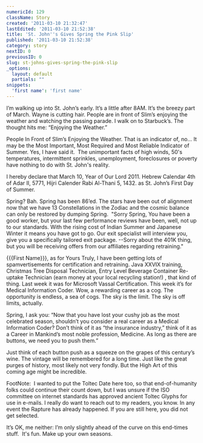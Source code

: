 ```yaml
---
numericId: 129
className: Story
created: '2011-03-10 21:32:47'
lastEdited: '2011-03-10 21:52:38'
title: 'St. John''s Gives Spring the Pink Slip'
published: '2011-03-10 21:52:38'
category: story
nextID: 0
previousID: 0
slug: st-johns-gives-spring-the-pink-slip
_options:
  layout: default
  partials: ""
snippets:
  'first name': 'first name'
---
```

I&rsquo;m walking up into St. John&rsquo;s early. It&rsquo;s a little after 8AM. It&rsquo;s the breezy part of March. Wayne is cutting hair. People are in front of Slim&rsquo;s enjoying the weather and watching the passing parade. I walk on to Starbuck&rsquo;s. The thought hits me: &ldquo;Enjoying the Weather.&rdquo;

People In Front of Slim&rsquo;s Enjoying the Weather. That is an indicator of, no&hellip; It may be the Most Important, Most Required and Most Reliable Indicator of Summer. Yes, I have said it. &nbsp;The unimportant facts of high winds, 50's temperatures, intermittent sprinkles, unemployment, foreclosures or poverty have nothing to do with St. John's reality.

I hereby declare that March 10, Year of Our Lord 2011. Hebrew Calendar 4th of Adar II, 5771, Hijri Calender Rabi Al-Thani 5, 1432. as St. John&rsquo;s First Day of Summer.

Spring? Bah. Spring has been 86&rsquo;ed. The stars have been out of alignment now that we have 13 Constellations in the Zodiac and the cosmic balance can only be restored by dumping Spring. &nbsp;&quot;Sorry Spring, You have been a good worker, but your last few performance reviews have been, well, not up to our standards. With the rising cost of Indian Summer and Japanese Winter it means you have got to go. Our exit specialist will interview you, give you a specifically tailored exit package. --Sorry about the 401K thing, but you will be receiving offers from our affiliates regarding retraining.&quot;

{{{First Name}}}, as for Yours Truly, I have been getting lots of spamvertisements for certification and retraining. Java XXVIX training, Christmas Tree Disposal Technician, Entry Level Beverage Container Re-uptake Technician (earn money at your local recycling station!) , that kind of thing. Last week it was for Microsoft Vassal Certification. This week it&rsquo;s for Medical Information Coder. Wow, a rewarding career as a cog. The opportunity is endless, a sea of cogs. The sky is the limit. The sky is off limits, actually.

Spring, I ask you: &ldquo;Now that you have lost your cushy job as the most celebrated season, shouldn&rsquo;t you consider a real career as a Medical Information Coder? Don&rsquo;t think of it as &ldquo;the insurance industry,&rdquo; think of it as a Career in Mankind&rsquo;s most noble profession, Medicine. As long as there are buttons, we need you to push them.&rdquo;

Just think of each button push as a squeeze on the grapes of this century&rsquo;s wine. The vintage will be remembered for a long time. Just like the great purges of history, most likely not very fondly. But the High Art of this coming age might be incredible.

  
FootNote: &nbsp;I wanted to put the Toltec Date here too, so that end-of-humanity folks could continue their count down, but I was unsure if the ISO committee on internet standards has approved ancient Toltec Glyphs for use in e-mails. I really do want to reach out to my readers, you know. In any event the Rapture has already happened. If you are still here, you did not get selected.

It&rsquo;s OK, me neither: I&rsquo;m only slightly ahead of the curve on this end-times stuff. &nbsp;It's fun. Make up your own seasons.

